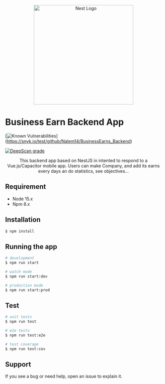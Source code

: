 <p align="center">
  <a href="http://nestjs.com/" target="blank"><img src="https://nestjs.com/img/logo_text.svg" width="320" alt="Nest Logo" /></a>
</p>

# Business Earn Backend App

[![Known Vulnerabilities](https://snyk.io/test/github/Nalem14/BusinessEarns_Backend/badge.svg)]
(https://snyk.io/test/github/Nalem14/BusinessEarns_Backend)

[![DeepScan grade](https://deepscan.io/api/teams/14417/projects/19854/branches/521501/badge/grade.svg)](https://deepscan.io/dashboard#view=project&tid=14417&pid=19854&bid=521501)


  <p align="center">This backend app based on NestJS in intented to respond to a Vue.js/Capacitor mobile app. Users can make Company, and add its earns every days an do statistics, see objectives... </p>

## Requirement

- Node 15.x
- Npm 8.x

## Installation

```bash
$ npm install
```

## Running the app

```bash
# development
$ npm run start

# watch mode
$ npm run start:dev

# production mode
$ npm run start:prod
```

## Test

```bash
# unit tests
$ npm run test

# e2e tests
$ npm run test:e2e

# test coverage
$ npm run test:cov
```

## Support

If you see a bug or need help, open an issue to explain it.